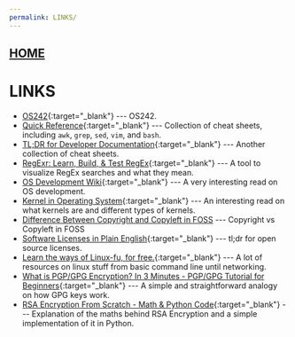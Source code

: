```yaml
---
permalink: LINKS/
---
```


## [HOME](../)

# LINKS

* [OS242](https://os.vlsm.org/){:target="_blank"} --- OS242.
* [Quick Reference](https://quickref.me/){:target="_blank"} --- Collection of cheat sheets, including `awk`, `grep`, `sed`, `vim`, and `bash`.
* [TL;DR for Developer Documentation](https://devhints.io/){:target="_blank"} --- Another collection of cheat sheets.
* [RegExr: Learn, Build, & Test RegEx](https://regexr.com/){:target="_blank"} --- A tool to visualize RegEx searches and what they mean.
* [OS Development Wiki](https://wiki.osdev.org/){:target="_blank"} --- A very interesting read on OS development.
* [Kernel in Operating System](https://www.geeksforgeeks.org/kernel-in-operating-system/){:target="_blank"} --- An interesting read on what kernels are and different types of kernels.
* [Difference Between Copyright and Copyleft in FOSS](https://www.geeksforgeeks.org/difference-between-copyright-and-copyleft-in-foss/) --- Copyright vs Copyleft in FOSS
* [Software Licenses in Plain English](https://www.tldrlegal.com/){:target="_blank"} --- tl;dr for open source licenses.
* [Learn the ways of Linux-fu, for free.](https://linuxjourney.com/){:target="_blank"} --- A lot of resources on linux stuff from basic command line until networking.
* [What is PGP/GPG Encryption? In 3 Minutes - PGP/GPG Tutorial for Beginners](https://www.youtube.com/watch?v=1-MPcUHhXoc){:target="_blank"} --- A simple and straightforward analogy on how GPG keys work.
* [RSA Encryption From Scratch - Math & Python Code](https://www.youtube.com/watch?v=D_PfV_IcUdA){:target="_blank"} --- Explanation of the maths behind RSA Encryption and a simple implementation of it in Python.
